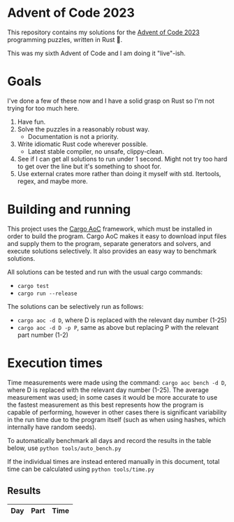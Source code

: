 # Advent of Code 2023
This repository contains my solutions for the [Advent of Code 2023](https://adventofcode.com/2023) programming puzzles, written in Rust 🦀.

This was my sixth Advent of Code and I am doing it "live"-ish.

# Goals
I've done a few of these now and I have a solid grasp on Rust so I'm not trying for too much here.
1. Have fun.
2. Solve the puzzles in a reasonably robust way.
    * Documentation is not a priority.
3. Write idiomatic Rust code wherever possible.
    * Latest stable compiler, no unsafe, clippy-clean.
4. See if I can get all solutions to run under 1 second. Might not try too hard to get over the line but it's something to shoot for.
5. Use external crates more rather than doing it myself with std. Itertools, regex, and maybe more.

# Building and running
This project uses the [Cargo AoC](https://github.com/gobanos/cargo-aoc) framework, which must be installed in order to build the program. Cargo AoC  makes it easy to download input files and supply them to the program, separate generators and solvers, and execute solutions selectively. It also provides an easy way to benchmark solutions.

All solutions can be tested and run with the usual cargo commands:
* `cargo test`
* `cargo run --release`

The solutions can be selectively run as follows:
* `cargo aoc -d D`, where D is replaced with the relevant day number (1-25)
* `cargo aoc -d D -p P`, same as above but replacing P with the relevant part number (1-2)

# Execution times
Time measurements were made using the command: `cargo aoc bench -d D`, where D is replaced with the relevant day number (1-25). The average measurement was used; in some cases it would be more accurate to use the fastest measurement as this best represents how the program is capable of performing, however in other cases there is significant variability in the run time due to the program itself (such as when using hashes, which internally have random seeds).

To automatically benchmark all days and record the results in the table below, use `python tools/auto_bench.py`

If the individual times are instead entered manually in this document, total time can be calculated using `python tools/time.py`

## Results

Day | Part | Time
:--:| :--: | :-------:

